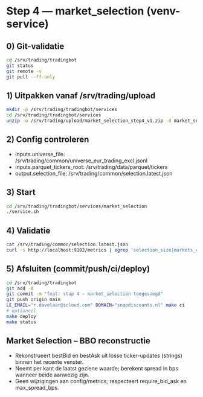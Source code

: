 # Step 4 — market_selection (venv-service)

## 0) Git-validatie
```bash
cd /srv/trading/tradingbot
git status
git remote -v
git pull --ff-only
```

## 1) Uitpakken vanaf /srv/trading/upload
```bash
mkdir -p /srv/trading/tradingbot/services
cd /srv/trading/tradingbot/services
unzip -o /srv/trading/upload/market_selection_step4_v1.zip -d market_selection
```

## 2) Config controleren
- inputs.universe_file: /srv/trading/common/universe_eur_trading_excl.jsonl
- inputs.parquet_tickers_root: /srv/trading/data/parquet/tickers
- output.selection_file: /srv/trading/common/selection.latest.json

## 3) Start
```bash
cd /srv/trading/tradingbot/services/market_selection
./service.sh
```

## 4) Validatie
```bash
cat /srv/trading/common/selection.latest.json
curl -s http://localhost:9102/metrics | egrep 'selection_size|markets_considered|markets_eligible|run_success_total' || true
```

## 5) Afsluiten (commit/push/ci/deploy)
```bash
cd /srv/trading/tradingbot
git add -A
git commit -m "feat: stap 4 – market_selection toegevoegd"
git push origin main
LE_EMAIL="r.davelaar@icloud.com" DOMAIN="snapdiscounts.nl" make ci
# optioneel
make deploy
make status
```
## Market Selection – BBO reconstructie

- Rekonstrueert bestBid en bestAsk uit losse ticker-updates (strings) binnen het recente venster.
- Neemt per kant de laatst geziene waarde; berekent spread in bps wanneer beide aanwezig zijn.
- Geen wijzigingen aan config/metrics; respecteert require_bid_ask en max_spread_bps.

